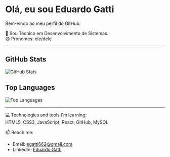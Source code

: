 # Olá, eu sou Eduardo Gatti

Bem-vindo ao meu perfil do GitHub.  

🌱 Sou Técnico em Desenvolvimento de Sistemas.  
😄 Pronomes: ele/dele 

---  

## GitHub Stats  

![GitHub Stats](https://github-readme-stats.vercel.app/api?username=EduardoGatti&show_icons=true&theme=radical)  

## Top Languages  

![Top Languages](https://github-readme-stats.vercel.app/api/top-langs/?username=EduardoGatti&layout=compact&theme=radical)  

---  

💻 Technologies and tools I'm learning:  
HTML5, CSS3, JavaScript, React, GitHub, MySQL

📫 Reach me:  
- Email: [egatti662@gmail.com](mailto:egatti662@gmail.com)  
- LinkedIn: [Eduardo Gatti](https://www.linkedin.com/in/eduardo-gatti-js/)

